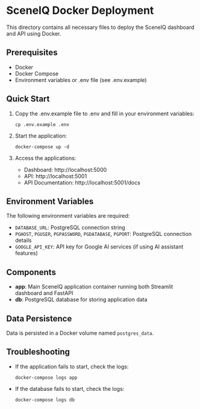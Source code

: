 # SceneIQ Docker Deployment

This directory contains all necessary files to deploy the SceneIQ dashboard and API using Docker.

## Prerequisites

- Docker
- Docker Compose
- Environment variables or .env file (see .env.example)

## Quick Start

1. Copy the .env.example file to .env and fill in your environment variables:
   ```
   cp .env.example .env
   ```

2. Start the application:
   ```
   docker-compose up -d
   ```

3. Access the applications:
   - Dashboard: http://localhost:5000
   - API: http://localhost:5001
   - API Documentation: http://localhost:5001/docs

## Environment Variables

The following environment variables are required:

- `DATABASE_URL`: PostgreSQL connection string
- `PGHOST`, `PGUSER`, `PGPASSWORD`, `PGDATABASE`, `PGPORT`: PostgreSQL connection details
- `GOOGLE_API_KEY`: API key for Google AI services (if using AI assistant features)

## Components

- **app**: Main SceneIQ application container running both Streamlit dashboard and FastAPI
- **db**: PostgreSQL database for storing application data

## Data Persistence

Data is persisted in a Docker volume named `postgres_data`.

## Troubleshooting

- If the application fails to start, check the logs:
  ```
  docker-compose logs app
  ```

- If the database fails to start, check the logs:
  ```
  docker-compose logs db
  ```